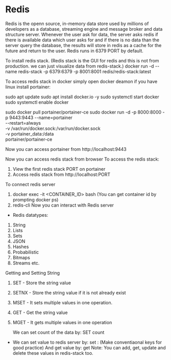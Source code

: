 # Redis

Redis is the openn source, in-memory data store used by millions of developers as a database, streaming engine and message broker and data structure server.
Whenever the user ask for data, the server asks redis if there is available data which user asks for and if there is no data than the server query the database, the results will store in redis as a cache for the future and return to the user.
Redis runs in 6379 PORT by default.

To install redis stack. (Redis stack is the GUI for redis and this is not from production. we can just visualize data from redis-stack.)
docker run -d --name redis-stack -p 6379:6379 -p 8001:8001 redis/redis-stack:latest

To access redis stack in docker simply open docker deamon
if you have linux install portainer:

sudo apt update
sudo apt install docker.io -y
sudo systemctl start docker
sudo systemctl enable docker

sudo docker pull portainer/portainer-ce
sudo docker run -d -p 8000:8000 -p 9443:9443 --name=portainer \
    --restart=always \
    -v /var/run/docker.sock:/var/run/docker.sock \
    -v portainer_data:/data \
    portainer/portainer-ce

Now you can access portainer from http://localhost:9443

Now you can access redis stack from browser
To access the redis stack:
1. View the first redis stack PORT on portainer
2. Access redis stack from http://localhost:PORT

To connect redis server
1. docker exec -it <CONTAINER_ID> bash (You can get container id by prompting docker ps)
2. redis-cli
Now you can interact with Redis server


* Redis datatypes:
1. String
2. Lists
3. Sets
4. JSON
5. Hashes
6. Probabilistic
7. Bitmaps
8. Streams etc. 

Getting and Setting String
1. SET - Store the string value
2. SETNX - Store the string value if it is not already exist
3. MSET - It sets multiple values in one operation.
4. GET - Get the string value
5. MGET - It gets multiple values in one operation

   We can set count of the data by: SET count <number>

* We can set value to redis server by: set <entity>:<id> <value> (Make conventiaonal keys for good practice)
And get value by: get <key>
Note: You can add, get, update and delete these values in redis-stack too. 


